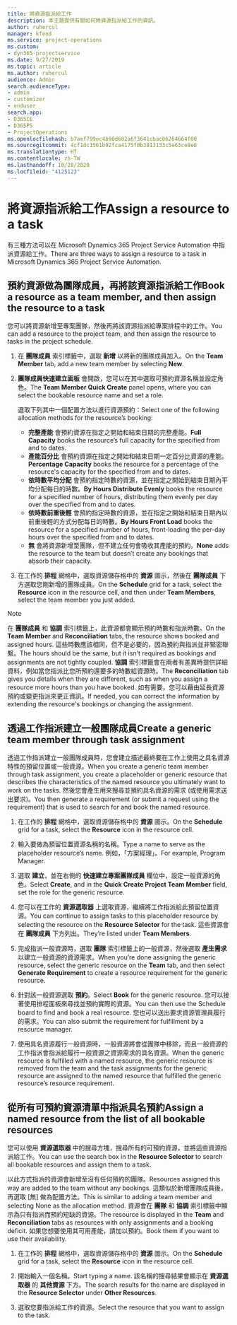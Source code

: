 ```yaml
---
title: 將資源指派給工作
description: 本主題提供有關如何將資源指派給工作的資訊。
author: ruhercul
manager: kfend
ms.service: project-operations
ms.custom:
- dyn365-projectservice
ms.date: 9/27/2019
ms.topic: article
ms.author: ruhercul
audience: Admin
search.audienceType:
- admin
- customizer
- enduser
search.app:
- D365CE
- D365PS
- ProjectOperations
ms.openlocfilehash: b7aef799ec4b90d602a6f3641cbac06264664f00
ms.sourcegitcommit: 4cf1dc1561b92fca4175f0b3813133c5e63ce8e6
ms.translationtype: HT
ms.contentlocale: zh-TW
ms.lasthandoff: 10/28/2020
ms.locfileid: "4125123"
---
```

# <a name="assign-a-resource-to-a-task"></a><span data-ttu-id="b0509-103">將資源指派給工作</span><span class="sxs-lookup"><span data-stu-id="b0509-103">Assign a resource to a task</span></span>

<span data-ttu-id="b0509-104">有三種方法可以在 Microsoft Dynamics 365 Project Service Automation 中指派資源給工作。</span><span class="sxs-lookup"><span data-stu-id="b0509-104">There are three ways to assign a resource to a task in Microsoft Dynamics 365 Project Service Automation.</span></span>

## <a name="book-a-resource-as-a-team-member-and-then-assign-the-resource-to-a-task"></a><span data-ttu-id="b0509-105">預約資源做為團隊成員，再將該資源指派給工作</span><span class="sxs-lookup"><span data-stu-id="b0509-105">Book a resource as a team member, and then assign the resource to a task</span></span>

<span data-ttu-id="b0509-106">您可以將資源新增至專案團隊，然後再將該資源指派給專案排程中的工作。</span><span class="sxs-lookup"><span data-stu-id="b0509-106">You can add a resource to the project team, and then assign the resource to tasks in the project schedule.</span></span>

1. <span data-ttu-id="b0509-107">在 **團隊成員** 索引標籤中，選取 **新增** 以將新的團隊成員加入。</span><span class="sxs-lookup"><span data-stu-id="b0509-107">On the **Team Member** tab, add a new team member by selecting **New**.</span></span> 

2. <span data-ttu-id="b0509-108">**團隊成員快速建立面板** 會開啟，您可以在其中選取可預約資源名稱並設定角色。</span><span class="sxs-lookup"><span data-stu-id="b0509-108">The **Team Member Quick Create** panel opens, where you can select the bookable resource name and set a role.</span></span> 

    <span data-ttu-id="b0509-109">選取下列其中一個配置方法以進行資源預約：</span><span class="sxs-lookup"><span data-stu-id="b0509-109">Select one of the following allocation methods for the resource’s booking:</span></span>

    - <span data-ttu-id="b0509-110">**完整產能** 會預約資源在指定之開始和結束日期的完整產能。</span><span class="sxs-lookup"><span data-stu-id="b0509-110">**Full Capacity** books the resource’s full capacity for the specified from and to dates.</span></span>
    - <span data-ttu-id="b0509-111">**產能百分比** 會預約資源在指定之開始和結束日期一定百分比資源的產能。</span><span class="sxs-lookup"><span data-stu-id="b0509-111">**Percentage Capacity** books the resource for a percentage of the resource's capacity for the specified from and to dates.</span></span>
    - <span data-ttu-id="b0509-112">**依時數平均分配** 會預約指定時數的資源，並在指定之開始到結束日期內平均分配每日的時數。</span><span class="sxs-lookup"><span data-stu-id="b0509-112">**By Hours Distribute Evenly** books the resource for a specified number of hours, distributing them evenly per day over the specified from and to dates.</span></span>
    - <span data-ttu-id="b0509-113">**依時數前重後輕** 會預約指定時數的資源，並在指定之開始和結束日期內以前重後輕的方式分配每日的時數。</span><span class="sxs-lookup"><span data-stu-id="b0509-113">**By Hours Front Load** books the resource for a specified number of hours, front-loading the per-day hours over the specified from and to dates.</span></span>
    - <span data-ttu-id="b0509-114">**無** 會將資源新增至團隊，但不建立任何會吸收其產能的預約。</span><span class="sxs-lookup"><span data-stu-id="b0509-114">**None** adds the resource to the team but doesn’t create any bookings that absorb their capacity.</span></span>

3. <span data-ttu-id="b0509-115">在工作的 **排程** 網格中，選取資源儲存格中的 **資源** 圖示，然後在 **團隊成員** 下方選取您剛新增的團隊成員。</span><span class="sxs-lookup"><span data-stu-id="b0509-115">On the **Schedule** grid for a task, select the **Resource** icon in the resource cell, and then under **Team Members**, select the team member you just added.</span></span> 

> [!NOTE]
> <span data-ttu-id="b0509-116">在 **團隊成員** 和 **協調** 索引標籤上，此資源都會顯示預約時數和指派時數。</span><span class="sxs-lookup"><span data-stu-id="b0509-116">On the **Team Member** and **Reconciliation** tabs, the resource shows booked and assigned hours.</span></span> <span data-ttu-id="b0509-117">這些時數應該相同，但不是必要的，因為預約與指派並非緊密聯繫。</span><span class="sxs-lookup"><span data-stu-id="b0509-117">The hours should be the same, but it isn't required as bookings and assignments are not tightly coupled.</span></span> <span data-ttu-id="b0509-118">**協調** 索引標籤會在兩者有差異時提供詳細資料，例如當您指派比您所預約還要多的時數給資源時。</span><span class="sxs-lookup"><span data-stu-id="b0509-118">The **Reconciliation** tab gives you details when they are different, such as when you assign a resource more hours than you have booked.</span></span> <span data-ttu-id="b0509-119">如有需要，您可以藉由延長資源預約或變更指派來更正資訊。</span><span class="sxs-lookup"><span data-stu-id="b0509-119">If needed, you can correct the information by extending the resource's bookings or changing the assignment.</span></span>

## <a name="create-a-generic-team-member-through-task-assignment"></a><span data-ttu-id="b0509-120">透過工作指派建立一般團隊成員</span><span class="sxs-lookup"><span data-stu-id="b0509-120">Create a generic team member through task assignment</span></span>

<span data-ttu-id="b0509-121">透過工作指派建立一般團隊成員時，您會建立描述最終要在工作上使用之具名資源特性的預留位置或一般資源。</span><span class="sxs-lookup"><span data-stu-id="b0509-121">When you create a generic team member through task assignment, you create a placeholder or generic resource that describes the characteristics of the named resource you ultimately want to work on the tasks.</span></span> <span data-ttu-id="b0509-122">然後您會產生用來搜尋並預約具名資源的需求 (或使用需求送出要求)。</span><span class="sxs-lookup"><span data-stu-id="b0509-122">You then generate a requirement (or submit a request using the requirement) that is used to search for and book the named resource.</span></span>

1. <span data-ttu-id="b0509-123">在工作的 **排程** 網格中，選取資源儲存格中的 **資源** 圖示。</span><span class="sxs-lookup"><span data-stu-id="b0509-123">On the **Schedule** grid for a task, select the **Resource** icon in the resource cell.</span></span>

2. <span data-ttu-id="b0509-124">輸入要做為預留位置資源名稱的名稱。</span><span class="sxs-lookup"><span data-stu-id="b0509-124">Type a name to serve as the placeholder resource’s name.</span></span> <span data-ttu-id="b0509-125">例如，「方案經理」。</span><span class="sxs-lookup"><span data-stu-id="b0509-125">For example, Program Manager.</span></span>

3. <span data-ttu-id="b0509-126">選取 **建立**，並在右側的 **快速建立專案團隊成員** 欄位中，設定一般資源的角色。</span><span class="sxs-lookup"><span data-stu-id="b0509-126">Select **Create**, and in the **Quick Create Project Team Member** field, set the role for the generic resource.</span></span>

4. <span data-ttu-id="b0509-127">您可以在工作的 **資源選取器** 上選取資源，繼續將工作指派給此預留位置資源。</span><span class="sxs-lookup"><span data-stu-id="b0509-127">You can continue to assign tasks to this placeholder resource by selecting the resource on the **Resource Selector** for the task.</span></span> <span data-ttu-id="b0509-128">這些資源會在 **團隊成員** 下方列出。</span><span class="sxs-lookup"><span data-stu-id="b0509-128">They’re listed under **Team Members**.</span></span>

5. <span data-ttu-id="b0509-129">完成指派一般資源時，選取 **團隊** 索引標籤上的一般資源，然後選取 **產生需求** 以建立一般資源的資源需求。</span><span class="sxs-lookup"><span data-stu-id="b0509-129">When you’re done assigning the generic resource, select the generic resource on the **Team** tab, and then select **Generate Requirement** to create a resource requirement for the generic resource.</span></span>

6. <span data-ttu-id="b0509-130">針對該一般資源選取 **預約**。</span><span class="sxs-lookup"><span data-stu-id="b0509-130">Select **Book** for the generic resource.</span></span> <span data-ttu-id="b0509-131">您可以接著使用排程面板來尋找並預約實際的資源。</span><span class="sxs-lookup"><span data-stu-id="b0509-131">You can then use the Schedule board to find and book a real resource.</span></span> <span data-ttu-id="b0509-132">您也可以送出要求資源管理員履行的需求。</span><span class="sxs-lookup"><span data-stu-id="b0509-132">You can also submit the requirement for fulfillment by a resource manager.</span></span>

7. <span data-ttu-id="b0509-133">使用具名資源履行一般資源時，一般資源將會從團隊中移除，而且一般資源的工作指派會指派給履行一般資源之資源需求的具名資源。</span><span class="sxs-lookup"><span data-stu-id="b0509-133">When the generic resource is fulfilled with a named resource, the generic resource is removed from the team and the task assignments for the generic resource are assigned to the named resource that fulfilled the generic resource’s resource requirement.</span></span>

## <a name="assign-a-named-resource-from-the-list-of-all-bookable-resources"></a><span data-ttu-id="b0509-134">從所有可預約資源清單中指派具名預約</span><span class="sxs-lookup"><span data-stu-id="b0509-134">Assign a named resource from the list of all bookable resources</span></span>

<span data-ttu-id="b0509-135">您可以使用 **資源選取器** 中的搜尋方塊，搜尋所有的可預約資源，並將這些資源指派給工作。</span><span class="sxs-lookup"><span data-stu-id="b0509-135">You can use the search box in the **Resource Selector** to search all bookable resources and assign them to a task.</span></span>

<span data-ttu-id="b0509-136">以此方式指派的資源會新增至沒有任何預約的團隊。</span><span class="sxs-lookup"><span data-stu-id="b0509-136">Resources assigned this way are added to the team without any bookings.</span></span> <span data-ttu-id="b0509-137">這類似於新增團隊成員後，再選取 [無] 做為配置方法。</span><span class="sxs-lookup"><span data-stu-id="b0509-137">This is similar to adding a team member and selecting None as the allocation method.</span></span> <span data-ttu-id="b0509-138">資源會在 **團隊** 和 **協調** 索引標籤中顯示為只有指派而預約短缺的資源。</span><span class="sxs-lookup"><span data-stu-id="b0509-138">The resource is displayed in the **Team** and **Reconciliation** tabs as resources with only assignments and a booking deficit.</span></span> <span data-ttu-id="b0509-139">如果您想要使用其可用產能，請加以預約。</span><span class="sxs-lookup"><span data-stu-id="b0509-139">Book them if you want to use their availability.</span></span>

1. <span data-ttu-id="b0509-140">在工作的 **排程** 網格中，選取資源儲存格中的 **資源** 圖示。</span><span class="sxs-lookup"><span data-stu-id="b0509-140">On the **Schedule** grid for a task, select the **Resource** icon in the resource cell.</span></span>

2. <span data-ttu-id="b0509-141">開始輸入一個名稱。</span><span class="sxs-lookup"><span data-stu-id="b0509-141">Start typing a name.</span></span> <span data-ttu-id="b0509-142">該名稱的搜尋結果會顯示在 **資源選取器** 的 **其他資源** 下方。</span><span class="sxs-lookup"><span data-stu-id="b0509-142">The search results for the name are displayed in the **Resource Selector** under **Other Resources**.</span></span>

3. <span data-ttu-id="b0509-143">選取您要指派給工作的資源。</span><span class="sxs-lookup"><span data-stu-id="b0509-143">Select the resource that you want to assign to the task.</span></span>

